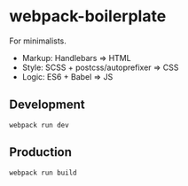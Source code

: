# webpack-boilerplate

For minimalists.

- Markup: Handlebars => HTML
- Style: SCSS + postcss/autoprefixer => CSS
- Logic: ES6 + Babel => JS

## Development
`webpack run dev`

## Production
`webpack run build`
